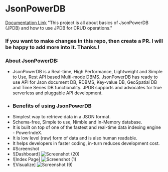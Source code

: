 # JsonPowerDB
[Documentation Link](http://login2explore.com/jpdb/docs.html)
"This project is all about basics of JsonPowerDB (JPDB) and how to use JPDB for CRUD operations."
### If you want to make changes in this repo, then create a PR. I will be happy to add more into it. Thanks.!
### About JsonPowerDB:

- JsonPowerDB is a Real-time, High Performance, Lightweight and Simple to Use, Rest API based Multi-mode DBMS. JsonPowerDB has ready to use API for Json document DB, RDBMS, Key-value DB, GeoSpatial DB and Time Series DB functionality. JPDB supports and advocates for true serverless and pluggable API development.
- ### Benefits of using JsonPowerDB
- Simplest way to retrieve data in a JSON format.
- Schema-free, Simple to use, Nimble and In-Memory database.
- It is built on top of one of the fastest and real-time data indexing engine - PowerIndeX.
- It is low level (raw) form of data and is also human readable.
- It helps developers in faster coding, in-turn reduces development cost.
- #Screenshot
- ![Dashboard] ![Screenshot (20)](https://user-images.githubusercontent.com/75823967/111730627-d6cb0280-8897-11eb-98e9-f8c2b8944862.png)
- ![Index Page] ![Screenshot (1)](https://user-images.githubusercontent.com/75823967/111731217-00d0f480-8899-11eb-9fe7-f0d6b044f938.png)
- ![Visualize] ![Screenshot (9)](https://user-images.githubusercontent.com/75823967/111731841-5063f000-889a-11eb-989d-915c8f278fc2.png)



